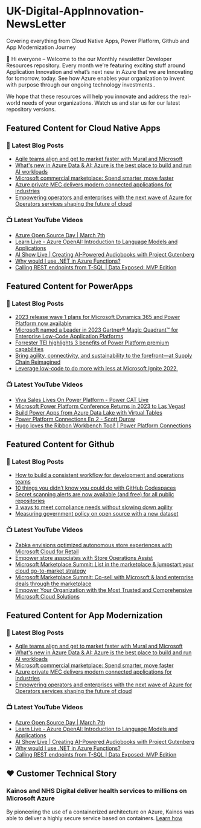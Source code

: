 # UK-Digital-AppInnovation-NewsLetter

Covering everything from Cloud Native Apps, Power Platform, Github and App Modernization Journey

👋 Hi everyone – Welcome to the our Monthly newsletter Developer Resources repository. Every month we’re featuring exciting stuff around Application Innovation and what’s next new in Azure that we are Innovating for tomorrow, today. See how Azure enables your organization to invent with purpose through our ongoing technology investments..


We hope that these resources will help you innovate and address the real-world needs of your organizations. Watch us and star us for our latest repository versions.

## Featured Content for Cloud Native Apps


### 📝 Latest Blog Posts

    
<!-- BLOGCNA:START -->
- [Agile teams align and get to market faster with Mural and Microsoft](https://azure.microsoft.com/blog/agile-teams-align-and-get-to-market-faster-with-mural-and-microsoft/)
- [What's new in Azure Data & AI: Azure is the best place to build and run AI workloads](https://azure.microsoft.com/blog/whats-new-in-azure-data-ai-azure-is-best-place-to-build-and-run-ai-workloads/)
- [Microsoft commercial marketplace: Spend smarter, move faster](https://azure.microsoft.com/blog/microsoft-commercial-marketplace-spend-smarter-move-faster/)
- [Azure private MEC delivers modern connected applications for industries](https://azure.microsoft.com/blog/azure-private-mec-delivers-modern-connected-applications-for-industries/)
- [Empowering operators and enterprises with the next wave of Azure for Operators services shaping the future of cloud](https://azure.microsoft.com/blog/empowering-operators-and-enterprises-with-the-next-wave-of-azure-for-operators-services-shaping-the-future-of-cloud/)
<!-- BLOGCNA:END -->

### 📺 Latest YouTube Videos

 
<!-- YOUTUBECNA:START -->
- [Azure Open Source Day | March 7th](https://www.youtube.com/watch?v=F7L28qZ7XUM)
- [Learn Live - Azure OpenAI: Introduction to Language Models and Applications](https://www.youtube.com/watch?v=J-dETevTkm4)
- [AI Show Live | Creating AI-Powered Audiobooks with Project Gutenberg](https://www.youtube.com/watch?v=tuXFeD4o6ZU)
- [Why would I use .NET in Azure Functions?](https://www.youtube.com/watch?v=cRuTEuX8yfM)
- [Calling REST endpoints from T-SQL | Data Exposed: MVP Edition](https://www.youtube.com/watch?v=JQlR4Ki3DCw)
<!-- YOUTUBECNA:END -->

##  Featured Content for PowerApps
### 📝 Latest Blog Posts
<!-- BLOGPOWER:START -->
- [2023 release wave 1 plans for Microsoft Dynamics 365 and Power Platform now available](https://cloudblogs.microsoft.com/dynamics365/bdm/2023/01/25/2023-release-wave-1-plans-for-microsoft-dynamics-365-and-power-platform-now-available/)
- [Microsoft named a Leader in 2023 Gartner® Magic Quadrant™ for Enterprise Low-Code Application Platforms](https://powerapps.microsoft.com/en-us/blog/microsoft-named-a-leader-in-2023-gartner-magic-quadrant-for-enterprise-low-code-application-platforms/)
- [Forrester TEI highlights 3 benefits of Power Platform premium capabilities](https://cloudblogs.microsoft.com/powerplatform/2022/11/28/forrester-tei-highlights-3-benefits-of-power-platform-premium-capabilities/)
- [Bring agility, connectivity, and sustainability to the forefront—at Supply Chain Reimagined](https://cloudblogs.microsoft.com/dynamics365/bdm/2022/10/27/bring-agility-connectivity-and-sustainability-to-the-forefront-at-supply-chain-reimagined/)
- [Leverage low-code to do more with less at Microsoft Ignite 2022 ](https://cloudblogs.microsoft.com/powerplatform/2022/10/12/leverage-low-code-to-do-more-with-less-at-microsoft-ignite-2022/)
<!-- BLOGPOWER:END -->
 ### 📺 Latest YouTube Videos
    
<!-- YOUTUBEPOWER:START -->
- [Viva Sales Lives On Power Platform - Power CAT Live](https://www.youtube.com/watch?v=Jex7VjWhB-0)
- [Microsoft Power Platform Conference Returns in 2023 to Las Vegas!](https://www.youtube.com/watch?v=uZQA-5EO_zM)
- [Build Power Apps from Azure Data Lake with Virtual Tables](https://www.youtube.com/watch?v=avdLVwPgd9Y)
- [Power Platform Connections Ep 2 - Scott Durow](https://www.youtube.com/watch?v=CINlK7F3Nhg)
- [Hugo loves the Ribbon Workbench Tool! | Power Platform Connections](https://www.youtube.com/watch?v=wY1-gVy1Tvg)
<!-- YOUTUBEPOWER:END -->

##  Featured Content for Github
### 📝 Latest Blog Posts
<!-- BLOGGITHUB:START -->
- [How to build a consistent workflow for development and operations teams](https://github.blog/2023-02-28-how-to-build-a-consistent-workflow-for-development-and-operations-teams/)
- [10 things you didn’t know you could do with GitHub Codespaces](https://github.blog/2023-02-28-10-things-you-didnt-know-you-could-do-with-github-codespaces/)
- [Secret scanning alerts are now available (and free) for all public repositories](https://github.blog/2023-02-28-secret-scanning-alerts-are-now-available-and-free-for-all-public-repositories/)
- [3 ways to meet compliance needs without slowing down agility](https://github.blog/2023-02-24-3-ways-to-meet-compliance-needs-without-slowing-down-agility/)
- [Measuring government policy on open source with a new dataset](https://github.blog/2023-02-23-measuring-government-policy-on-open-source-with-a-new-dataset/)
<!-- BLOGGITHUB:END -->
### 📺 Latest YouTube Videos
<!-- YOUTUBEGITHUB:START -->
- [Żabka envisions optimized autonomous store experiences with Microsoft Cloud for Retail](https://www.youtube.com/watch?v=taVRf96pNdI)
- [Empower store associates with Store Operations Assist](https://www.youtube.com/watch?v=JHATLEfPr2s)
- [Microsoft Marketplace Summit: List in the marketplace &amp; jumpstart your cloud go-to-market strategy](https://www.youtube.com/watch?v=NfdisVZxwQw)
- [Microsoft Marketplace Summit: Co-sell with Microsoft &amp; land enterprise deals through the marketplace](https://www.youtube.com/watch?v=YkVZLh_PW6I)
- [Empower Your Organization with the Most Trusted and Comprehensive Microsoft Cloud Solutions](https://www.youtube.com/watch?v=r0NhSsmSy2c)
<!-- YOUTUBEGITHUB:END -->
##  Featured Content for App Modernization
### 📝 Latest Blog Posts
<!-- BLOGAPPMOD:START -->
- [Agile teams align and get to market faster with Mural and Microsoft](https://azure.microsoft.com/blog/agile-teams-align-and-get-to-market-faster-with-mural-and-microsoft/)
- [What's new in Azure Data & AI: Azure is the best place to build and run AI workloads](https://azure.microsoft.com/blog/whats-new-in-azure-data-ai-azure-is-best-place-to-build-and-run-ai-workloads/)
- [Microsoft commercial marketplace: Spend smarter, move faster](https://azure.microsoft.com/blog/microsoft-commercial-marketplace-spend-smarter-move-faster/)
- [Azure private MEC delivers modern connected applications for industries](https://azure.microsoft.com/blog/azure-private-mec-delivers-modern-connected-applications-for-industries/)
- [Empowering operators and enterprises with the next wave of Azure for Operators services shaping the future of cloud](https://azure.microsoft.com/blog/empowering-operators-and-enterprises-with-the-next-wave-of-azure-for-operators-services-shaping-the-future-of-cloud/)
<!-- BLOGAPPMOD:END -->
### 📺 Latest YouTube Videos
<!-- YOUTUBEAPPMOD:START -->
- [Azure Open Source Day | March 7th](https://www.youtube.com/watch?v=F7L28qZ7XUM)
- [Learn Live - Azure OpenAI: Introduction to Language Models and Applications](https://www.youtube.com/watch?v=J-dETevTkm4)
- [AI Show Live | Creating AI-Powered Audiobooks with Project Gutenberg](https://www.youtube.com/watch?v=tuXFeD4o6ZU)
- [Why would I use .NET in Azure Functions?](https://www.youtube.com/watch?v=cRuTEuX8yfM)
- [Calling REST endpoints from T-SQL | Data Exposed: MVP Edition](https://www.youtube.com/watch?v=JQlR4Ki3DCw)
<!-- YOUTUBEAPPMOD:END -->


## ♥️ Customer Technical Story 

### Kainos and NHS Digital deliver health services to millions on Microsoft Azure

By pioneering the use of a containerized architecture on Azure, Kainos was able to deliver a highly secure service based on containers. [Learn how](https://customers.microsoft.com/en-us/story/1368348549535774520-kainos-and-nhs-digital-deliver-health-services-to-millions-on-microsoft-azure)

